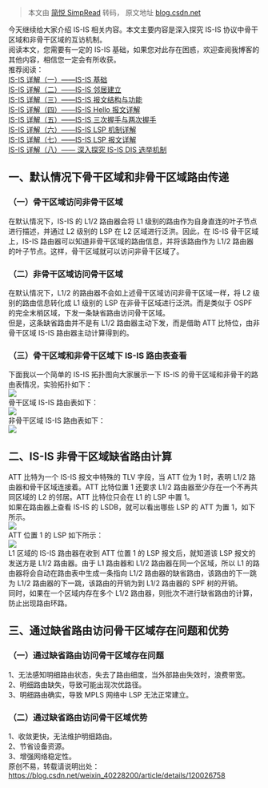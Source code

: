 > 本文由 [简悦 SimpRead](http://ksria.com/simpread/) 转码， 原文地址 [blog.csdn.net](https://blog.csdn.net/weixin_40228200/article/details/120026758)

今天继续给大家介绍 IS-IS 相关内容。本文主要内容是深入探究 IS-IS 协议中骨干区域和非骨干区域的互访机制。  
阅读本文，您需要有一定的 IS-IS 基础，如果您对此存在困惑，欢迎查阅我博客的其他内容，相信您一定会有所收获。  
推荐阅读：  
[IS-IS 详解（一）——IS-IS 基础](https://blog.csdn.net/weixin_40228200/article/details/119927300)  
[IS-IS 详解（二）——IS-IS 邻居建立](https://blog.csdn.net/weixin_40228200/article/details/119954928)  
[IS-IS 详解（三）——IS-IS 报文结构与功能](https://blog.csdn.net/weixin_40228200/article/details/119974141)  
[IS-IS 详解（四）——IS-IS Hello 报文详解](https://blog.csdn.net/weixin_40228200/article/details/119974828)  
[IS-IS 详解（五）——IS-IS 三次握手与两次握手](https://blog.csdn.net/weixin_40228200/article/details/119997450)  
[IS-IS 详解（六）——IS-IS LSP 机制详解](https://blog.csdn.net/weixin_40228200/article/details/120004588)  
[IS-IS 详解（七）——IS-IS LSP 报文详解](https://blog.csdn.net/weixin_40228200/article/details/120018001)  
[IS-IS 详解（八）—— 深入探究 IS-IS DIS 选举机制](https://blog.csdn.net/weixin_40228200/article/details/120026382)

一、默认情况下骨干区域和非骨干区域路由传递
---------------------

### （一）骨干区域访问非骨干区域

在默认情况下，IS-IS 的 L1/2 路由器会将 L1 级别的路由作为自身直连的叶子节点进行描述，并通过 L2 级别的 LSP 在 L2 区域进行泛洪。因此，在 IS-IS 骨干区域上，IS-IS 路由器可以知道非骨干区域的路由信息，并将该路由作为 L1/2 路由器的叶子节点。这样，骨干区域就可以访问非骨干区域了。

### （二）非骨干区域访问骨干区域

在默认情况下，L1/2 的路由器不会如上述骨干区域访问非骨干区域一样，将 L2 级别的路由信息转化成 L1 级别的 LSP 在非骨干区域进行泛洪。而是类似于 OSPF 的完全末梢区域，下发一条缺省路由访问骨干区域。  
但是，这条缺省路由并不是有 L1/2 路由器主动下发，而是借助 ATT 比特位，由非骨干区域 IS-IS 路由器主动计算得到的。

### （三）骨干区域和非骨干区域下 IS-IS 路由表查看

下面我以一个简单的 IS-IS 拓扑图向大家展示一下 IS-IS 的骨干区域和非骨干的路由表情况，实验拓扑如下：  
![](https://img-blog.csdnimg.cn/4575dd7dea304e40b74adc6c5475a25d.png?x-oss-process=image/watermark,type_ZHJvaWRzYW5zZmFsbGJhY2s,shadow_50,text_Q1NETiBAd2VpeGluXzQwMjI4MjAw,size_20,color_FFFFFF,t_70,g_se,x_16)  
骨干区域 IS-IS 路由表如下：  
![](https://img-blog.csdnimg.cn/b569e63ab50e44faa96271233ac264e0.png?x-oss-process=image/watermark,type_ZHJvaWRzYW5zZmFsbGJhY2s,shadow_50,text_Q1NETiBAd2VpeGluXzQwMjI4MjAw,size_20,color_FFFFFF,t_70,g_se,x_16)  
非骨干区域 IS-IS 路由表如下：  
![](https://img-blog.csdnimg.cn/30795a5d18cb4a4493054dc6a4cc7f74.png?x-oss-process=image/watermark,type_ZHJvaWRzYW5zZmFsbGJhY2s,shadow_50,text_Q1NETiBAd2VpeGluXzQwMjI4MjAw,size_20,color_FFFFFF,t_70,g_se,x_16)

二、IS-IS 非骨干区域缺省路由计算
-------------------

ATT 比特为一个 IS-IS 报文中特殊的 TLV 字段，当 ATT 位为 1 时，表明 L1/2 路由器和骨干区域连接着。ATT 比特位置 1 还要求 L1/2 路由器至少存在一个不再共同区域的 L2 的邻居。ATT 比特位只会在 L1 的 LSP 中置 1。  
如果在路由器上查看 IS-IS 的 LSDB，就可以看出哪些 LSP 的 ATT 为置 1，如下所示。  
![](https://img-blog.csdnimg.cn/bd913df5704845c6a9cb47f58395035f.png?x-oss-process=image/watermark,type_ZHJvaWRzYW5zZmFsbGJhY2s,shadow_50,text_Q1NETiBAd2VpeGluXzQwMjI4MjAw,size_20,color_FFFFFF,t_70,g_se,x_16)  
ATT 位置 1 的 LSP 如下所示：  
![](https://img-blog.csdnimg.cn/98b808a15357478295025fa0da047a0a.png?x-oss-process=image/watermark,type_ZHJvaWRzYW5zZmFsbGJhY2s,shadow_50,text_Q1NETiBAd2VpeGluXzQwMjI4MjAw,size_20,color_FFFFFF,t_70,g_se,x_16)  
L1 区域的 IS-IS 路由器在收到 ATT 位置 1 的 LSP 报文后，就知道该 LSP 报文的发送方是 L1/2 路由器。由于 L1 路由器和 L1/2 路由器在同一个区域，所以 L1 的路由器将会自动在路由表中生成一条指向 L1/2 路由器的缺省路由，该路由的下一跳为 L1/2 路由器的下一跳，该路由的开销为到 L1/2 路由器的 SPF 树的开销。  
同时，如果在一个区域内存在多个 L1/2 路由器，则批次不进行缺省路由的计算，防止出现路由环路。

三、通过缺省路由访问骨干区域存在问题和优势
---------------------

### （一）通过缺省路由访问骨干区域存在问题

1、无法感知明细路由状态，失去了路由细度，当外部路由失效时，浪费带宽。  
2、明细路由缺失，导致可能出现次优路径。  
3、明细路由确实，导致 MPLS 网络中 LSP 无法正常建立。

### （二）通过缺省路由访问骨干区域优势

1、收敛更快，无法维护明细路由。  
2、节省设备资源。  
3、增强网络稳定性。  
原创不易，转载请说明出处：https://blog.csdn.net/weixin_40228200/article/details/120026758